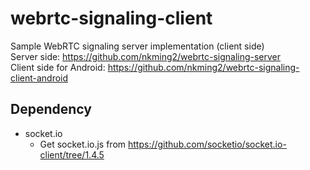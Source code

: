 # webrtc-signaling-client
Sample WebRTC signaling server implementation (client side)  
Server side: https://github.com/nkming2/webrtc-signaling-server  
Client side for Android: https://github.com/nkming2/webrtc-signaling-client-android

## Dependency
- socket.io
  - Get socket.io.js from https://github.com/socketio/socket.io-client/tree/1.4.5
